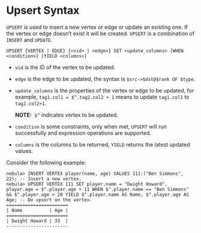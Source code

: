 # Upsert Syntax

`UPSERT` is used to insert a new vertex or edge or update an existing one. If the vertex or edge doesn’t exist it will be created. `UPSERT` is a combination of `INSERT` and `UPDATE`.

```ngql
UPSERT {VERTEX | EDGE} {<vid> | <edge>} SET <update_columns> [WHEN <condition>] [YIELD <columns>]
```

- `vid` is the ID of the vertex to be updated.
- `edge` is the edge to be updated, the syntax is `$src->$dst@$rank OF $type`.
- `update_columns` is the properties of the vertex or edge to be updated, for example, `tag1.col1 = $^.tag2.col2 + 1` means to update `tag1.col1` to `tag2.col2+1`.

    **NOTE:**  `$^` indicates vertex to be updated.

- `condition` is some constraints, only when met, `UPSERT` will run successfully and expression operations are supported.
- `columns` is the columns to be returned, `YIELD` returns the latest updated values.

Consider the following example:

```ngql
nebula> INSERT VERTEX player(name, age) VALUES 111:("Ben Simmons", 22); -- Insert a new vertex.
nebula> UPSERT VERTEX 111 SET player.name = "Dwight Howard", player.age = $^.player.age + 11 WHEN $^.player.name == "Ben Simmons" && $^.player.age > 20 YIELD $^.player.name AS Name, $^.player.age AS Age; -- Do upsert on the vertex.
=======================
| Name          | Age |
=======================
| Dwight Howard | 33  |
-----------------------
```
